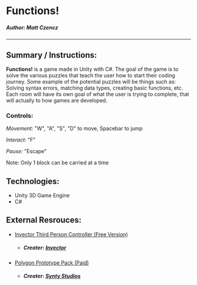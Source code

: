 # Functions!
##### <i>Author: Matt Czencz</i>
<hr>

## Summary / Instructions:
<strong>Functions!</strong> is a game made in Unity with C#. The goal of the game is to solve the various puzzles that teach the user how to start their coding journey. Some example of the potential puzzles will be things such as: Solving syntax errors, matching data types, creating basic functions, etc. Each room will have its own goal of what the user is trying to complete, that will actually to how games are developed. 

### Controls:
<i>Movement:</i> "W", "A", "S", "D" to move, Spacebar to jump

<i>Interact:</i> "F" 

<i>Pause:</i> "Escape"

Note: Only 1 block can be carried at a time


## Technologies:
* Unity 3D Game Engine
* C#


## External Resrouces:
* [Invector Third Person Controller (Free Version)](https://assetstore.unity.com/packages/tools/game-toolkits/third-person-controller-basic-locomotion-free-82048)
    * ##### <i>Creater: [Invector](https://assetstore.unity.com/publishers/13943)</i>   
* [Polygon Prototype Pack (Paid)](https://assetstore.unity.com/packages/3d/props/exterior/polygon-prototype-low-poly-3d-art-by-synty-137126)
    * ##### <i>Creater: [Synty Studios](https://assetstore.unity.com/publishers/5217)</i>
